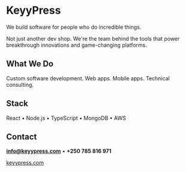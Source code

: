 # KeyyPress

We build software for people who do incredible things.

Not just another dev shop. We're the team behind the tools that power breakthrough innovations and game-changing platforms.

## What We Do

Custom software development. Web apps. Mobile apps. Technical consulting.

## Stack

React • Node.js • TypeScript • MongoDB • AWS

## Contact

**info@keyypress.com** • **+250 785 816 971**

[keyypress.com](https://keyypress.com)
